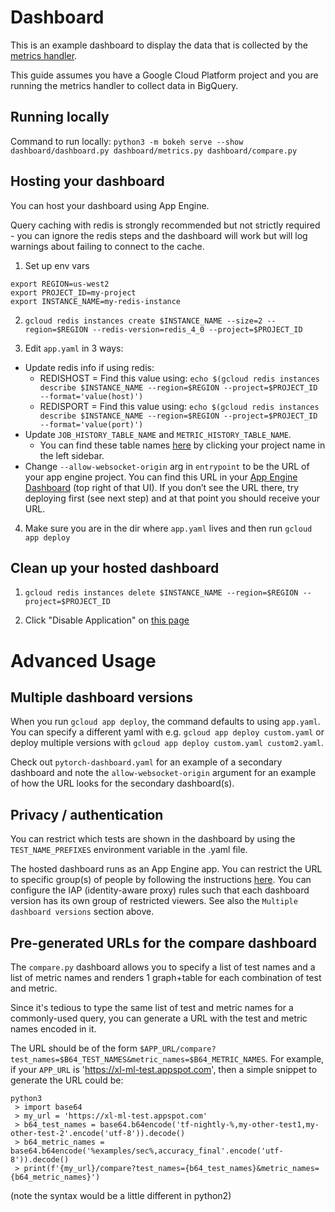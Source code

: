 # Dashboard

This is an example dashboard to display the data that is collected by the [metrics handler](../metrics_handler).

This guide assumes you have a Google Cloud Platform project and you are running the metrics handler to collect data in BigQuery.

## Running locally

Command to run locally: `python3 -m bokeh serve --show dashboard/dashboard.py dashboard/metrics.py dashboard/compare.py`


## Hosting your dashboard

You can host your dashboard using App Engine.

Query caching with redis is strongly recommended but not strictly required - you can ignore the redis steps and the dashboard will work but will log warnings about failing to connect to the cache.

1. Set up env vars
```
export REGION=us-west2
export PROJECT_ID=my-project
export INSTANCE_NAME=my-redis-instance
```

2. `gcloud redis instances create $INSTANCE_NAME --size=2 --region=$REGION --redis-version=redis_4_0 --project=$PROJECT_ID`

3. Edit `app.yaml` in 3 ways:
  * Update redis info if using redis:
    * REDISHOST = Find this value using: `echo $(gcloud redis instances describe $INSTANCE_NAME --region=$REGION --project=$PROJECT_ID --format='value(host)')`
    * REDISPORT = Find this value using: `echo $(gcloud redis instances describe $INSTANCE_NAME --region=$REGION --project=$PROJECT_ID --format='value(port)')`
  * Update `JOB_HISTORY_TABLE_NAME` and `METRIC_HISTORY_TABLE_NAME`.
    * You can find these table names [here](https://console.cloud.google.com/bigquery) by clicking your project name in the left sidebar.
  * Change `--allow-websocket-origin` arg in `entrypoint` to be the URL of your app engine project. You can find this URL in your [App Engine Dashboard](https://console.cloud.google.com/appengine) (top right of that UI). If you don’t see the URL there, try deploying first (see next step) and at that point you should receive your URL.

4. Make sure you are in the dir where `app.yaml` lives and then run `gcloud app deploy`


## Clean up your hosted dashboard

1. `gcloud redis instances delete $INSTANCE_NAME --region=$REGION --project=$PROJECT_ID`

2. Click "Disable Application" on [this page](https://console.cloud.google.com/appengine/settings)

# Advanced Usage

## Multiple dashboard versions

When you run `gcloud app deploy`, the command defaults to using `app.yaml`. You can specify a different yaml with e.g. `gcloud app deploy custom.yaml` or deploy multiple versions with `gcloud app deploy custom.yaml custom2.yaml`.

Check out `pytorch-dashboard.yaml` for an example of a secondary dashboard and note the `allow-websocket-origin` argument for an example of how the URL looks for the secondary dashboard(s).

## Privacy / authentication

You can restrict which tests are shown in the dashboard by using the `TEST_NAME_PREFIXES` environment variable in the .yaml file.

The hosted dashboard runs as an App Engine app. You can restrict the URL to specific group(s) of people by following the instructions [here](https://cloud.google.com/iap/docs/app-engine-quickstart). You can configure the IAP (identity-aware proxy) rules such that each dashboard version has its own group of restricted viewers. See also the `Multiple dashboard versions` section above.

## Pre-generated URLs for the compare dashboard

The `compare.py` dashboard allows you to specify a list of test names and a list of metric names and renders 1 graph+table for each combination of test and metric.

Since it's tedious to type the same list of test and metric names for a commonly-used query, you can generate a URL with the test and metric names encoded in it.

The URL should be of the form `$APP_URL/compare?test_names=$B64_TEST_NAMES&metric_names=$B64_METRIC_NAMES`. For example, if your `APP_URL` is 'https://xl-ml-test.appspot.com', then a simple snippet to generate the URL could be:

```
python3
 > import base64
 > my_url = 'https://xl-ml-test.appspot.com'
 > b64_test_names = base64.b64encode('tf-nightly-%,my-other-test1,my-other-test-2'.encode('utf-8')).decode()
 > b64_metric_names = base64.b64encode('%examples/sec%,accuracy_final'.encode('utf-8')).decode()
 > print(f'{my_url}/compare?test_names={b64_test_names}&metric_names={b64_metric_names}')
```
(note the syntax would be a little different in python2)
